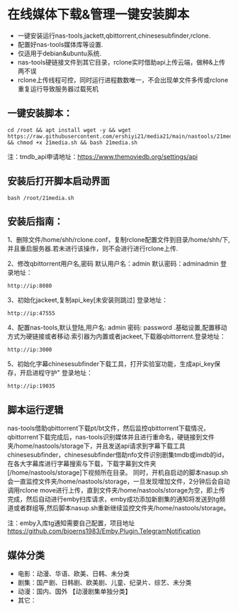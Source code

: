 # 在线媒体下载&管理一键安装脚本
- 一键安装运行nas-tools,jackett,qbittorrent,chinesesubfinder,rclone.
- 配置好nas-tools媒体库等设置.
- 仅适用于debian&ubuntu系统.
- nas-tools硬链接文件到其它目录，rclone实时借助api上传云端，做种&上传两不误
- rclone上传线程可控，同时运行进程数数唯一，不会出现单文件多传或rclone重复运行导致服务器过载死机

## 一键安装脚本：
```
cd /root && apt install wget -y && wget https://raw.githubusercontent.com/ershiyi21/media21/main/nastools/21media.sh && chmod +x 21media.sh && bash 21media.sh
```

 注：tmdb_api申请地址：https://www.themoviedb.org/settings/api

## 安装后打开脚本启动界面
```
bash /root/21media.sh
```
## 安装后指南：
1、删除文件/home/shh/rclone.conf，复制rclone配置文件到目录/home/shh/下,并且重启服务器.若未进行该操作，则不会进行进行rclone上传.

2、修改qbittorrent用户名,密码
默认用户名：admin 默认密码：adminadmin 登录地址：
```
http://ip:8080
```
3、初始化jackeet,复制api_key[未安装则跳过] 登录地址：
```
http://ip:47555
```
4、配置nas-tools,默认登陆,用户名: admin 密码: password .基础设置,配置移动方式为硬链接或者移动.索引器为内置或者jackeet,下载器qbittorrent.登录地址：
```
http://ip:3000
```
5、初始化字幕chinesesubfinder下载工具，打开实验室功能，生成api_key保存，开启进程守护" 登录地址：
```
http://ip:19035
```
## 脚本运行逻辑
nas-tools借助qbittorrent下载pt/bt文件，然后监控qbittorrent下载情况，qbittorrent下载完成后，nas-tools识别媒体并且进行重命名，硬链接到文件夹/home/nastools/storage下，并且发送api请求到字幕下载工具chinesesubfinder，chinesesubfinder借助nfo文件识别剧集tmdb或imdb的id，在各大字幕库进行字幕搜索与下载，下载字幕到文件夹[/home/nastools/storage]下视频所在目录。
同时，开机自启动的脚本nasup.sh会一直监控文件夹/home/nastools/storage，一旦发现增加文件，2分钟后会自动调用rclone move进行上传，直到文件夹/home/nastools/storage为空，即上传完成，然后自动进行emby扫库请求，emby成功添加新剧集的通知将发送到tg频道或者群组等,然后脚本nasup.sh重新继续监控文件夹/home/nastools/storage。

注：emby入库tg通知需要自己配置，项目地址 https://github.com/bjoerns1983/Emby.Plugin.TelegramNotification

## 媒体分类
- 电影：动漫、华语、欧美、日韩、未分类
- 剧集：国产剧、日韩剧、欧美剧、儿童、纪录片、综艺、未分类
- 动漫：国内、国外 【动漫剧集单独分类】
- 其它： 
